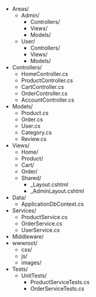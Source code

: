 - Areas/
   - Admin/
      - Controllers/
      - Views/
      - Models/
   - User/
      - Controllers/
      - Views/
      - Models/
- Controllers/
   - HomeController.cs
   - ProductController.cs
   - CartController.cs
   - OrderController.cs
   - AccountController.cs
- Models/
   - Product.cs
   - Order.cs
   - User.cs
   - Category.cs
   - Review.cs
- Views/
   - Home/
   - Product/
   - Cart/
   - Order/
   - Shared/
      - _Layout.cshtml
      - _AdminLayout.cshtml
- Data/
   - ApplicationDbContext.cs
- Services/
   - ProductService.cs
   - OrderService.cs
   - UserService.cs
- Middleware/
- wwwroot/
   - css/
   - js/
   - images/
- Tests/
   - UnitTests/
      - ProductServiceTests.cs
      - OrderServiceTests.cs
